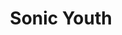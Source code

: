 ---
title: "Sonic Youth"
summary: "Sonic Youth, initially comprised of guitarist / vocalists Thurston Moore and Lee Ranaldo, guitarist / bassist / vocalist Kim Gordon and drummer Richard Edson, were formed in New York City in 1981. A product of the No-Wave music scene of the late 1970s, the group had their roots in abrasive, experimental music, with Moore and Ranaldo having previously worked with the experimental composer . The band were joined in 1985 by drummer Steve Shelley, and recorded 15 albums together, as well as many side and solo projects. Their work has been consistently challenging and innovative, and they are widely regarded as one of the most intriguing and influential bands of their time. This view has been added to by the strength of their record \"Sonic Nurse\", which also featured the talents of Jim O'Rourke. O'Rourke left the band in 2005. In 2006, Mark Ibold joined the group. In September 2011, Sonic Youth went on \"indefinite hiatus\" following the separation of Kim Gordon and Thurston Moore . First group studio was in New York City, after that located in Hoboken, New Jersey. *Final lineup*: Kim Gordon – vocals, bass, guitar Thurston Moore – vocals, guitar Lee Ranaldo – guitar, vocals , keyboards Steve Shelley – drums Mark Ibold – bass, guitar *Former members*: Anne DeMarinis – keyboards Richard Edson – drums Bob Bert – drums Jim Sclavunos – drums Jim O'Rourke – bass, guitar, synthesizer"
image: "sonic-youth.jpg"
---